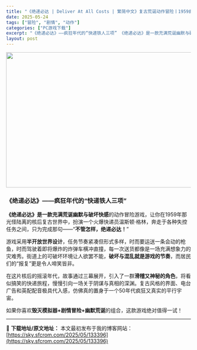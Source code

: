 ```yaml
---
title: "《绝递必达 | Deliver At All Costs | 繁简中文》复古荒诞动作冒险丨1959疯狂年代的爆笑快递之旅"
date: 2025-05-24
tags: ["冒险", "剧情", "动作"]
categories: ["PC游戏下载"]
excerpt: "《绝递必达》——疯狂年代的“快递铁人三项” 《绝递必达》是一款充满荒诞幽默与破坏快感的动作冒险游戏，让你在1959年那光怪陆离的核后复古世界中，扮演一个火爆快递员温斯顿·格林，奔走于各种失控任务之间，只为完成那句——“不管怎样，绝递必达！” 游戏采用半开放世界设计，任务节奏紧凑但形式多样，时而要运送&hellip;"
layout: post
---
```


<img class="aligncenter size-full wp-image-133397" src="https://sky.sfcrom.com/wp-content/uploads/2025/05/2025052316353330.webp" alt="" width="660" height="370" />
<h3 data-start="0" data-end="36">《绝递必达》——疯狂年代的“快递铁人三项”</h3>
<p data-start="38" data-end="148"><strong data-start="38" data-end="66">《绝递必达》是一款充满荒诞幽默与破坏快感</strong>的动作冒险游戏，让你在1959年那光怪陆离的核后复古世界中，扮演一个火爆快递员温斯顿·格林，奔走于各种失控任务之间，只为完成那句——“<strong data-start="133" data-end="147">不管怎样，绝递必达！</strong>”</p>
<p data-start="150" data-end="280">游戏采用<strong data-start="154" data-end="165">半开放世界设计</strong>，任务节奏紧凑但形式多样，时而要运送一条会动的枪鱼，时而驾驶着即将爆炸的炸弹车横冲直撞，每一次送货都像是一场充满想象力的灾难秀。街道上的可破坏环境让人欲罢不能，<strong data-start="245" data-end="261">破坏与混乱就是游戏的节奏</strong>，而居民们的“报复”更是令人啼笑皆非。</p>
<p data-start="282" data-end="395">在这片核后的摇滚年代，故事通过三幕展开，引入了一群<strong data-start="307" data-end="319">滑稽又神秘的角色</strong>，将看似搞笑的快递旅程，慢慢引向一场关于阴谋与真相的深渊。复古风格的界面、电台广告和英配配音极具代入感，仿佛真的置身于一个50年代疯狂又真实的平行宇宙。</p>
<p data-start="397" data-end="436">如果你喜欢<strong data-start="402" data-end="421">毁灭模拟器+剧情冒险+幽默荒诞</strong>的组合，这款游戏绝对值得一试！</p>

---
📖 **下载地址/原文地址：** 本文最初发布于我的博客网站：[https://sky.sfcrom.com/2025/05/133396](https://sky.sfcrom.com/2025/05/133396)
